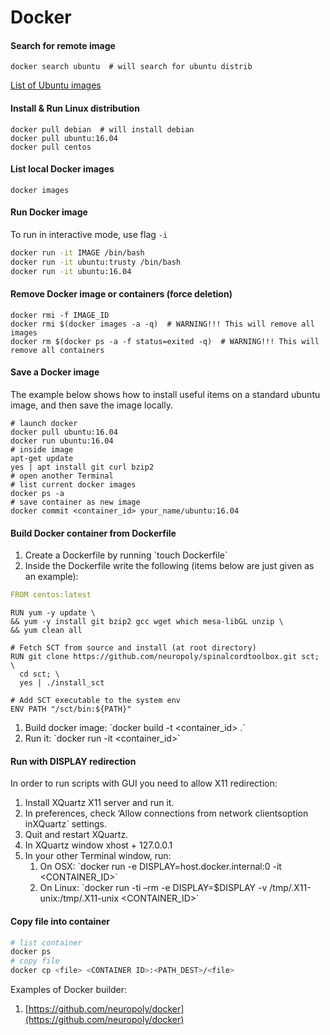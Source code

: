 # Docker

#### Search for remote image

```text
docker search ubuntu  # will search for ubuntu distrib
```

[List of Ubuntu images](https://hub.docker.com/_/ubuntu)

#### Install & Run Linux distribution <a id="install_run_linux_distribution"></a>

```text
docker pull debian  # will install debian
docker pull ubuntu:16.04
docker pull centos
```

#### List local Docker images <a id="list_local_docker_images"></a>

```text
docker images
```

#### Run Docker image <a id="run_docker_image"></a>

To run in interactive mode, use flag `-i`

```bash
docker run -it IMAGE /bin/bash
docker run -it ubuntu:trusty /bin/bash
docker run -it ubuntu:16.04
```

#### Remove Docker image or containers \(force deletion\) <a id="remove_docker_image_or_containers_force_deletion"></a>

```text
docker rmi -f IMAGE_ID
docker rmi $(docker images -a -q)  # WARNING!!! This will remove all images
docker rm $(docker ps -a -f status=exited -q)  # WARNING!!! This will remove all containers
```

#### Save a Docker image <a id="save_a_docker_image"></a>

The example below shows how to install useful items on a standard ubuntu image, and then save the image locally.

```text
# launch docker
docker pull ubuntu:16.04
docker run ubuntu:16.04
# inside image
apt-get update
yes | apt install git curl bzip2
# open another Terminal
# list current docker images
docker ps -a
# save container as new image
docker commit <container_id> your_name/ubuntu:16.04
```

#### Build Docker container from Dockerfile <a id="build_docker_container_from_dockerfile"></a>

1. Create a Dockerfile by running \`touch Dockerfile\`
2. Inside the Dockerfile write the following \(items below are just given as an example\):

```yaml
FROM centos:latest
```

```text
RUN yum -y update \
&& yum -y install git bzip2 gcc wget which mesa-libGL unzip \
&& yum clean all 
```

```text
# Fetch SCT from source and install (at root directory)
RUN git clone https://github.com/neuropoly/spinalcordtoolbox.git sct; \
  cd sct; \
  yes | ./install_sct
```

```text
# Add SCT executable to the system env 
ENV PATH "/sct/bin:${PATH}"
```

1. Build docker image: \`docker build -t &lt;container\_id&gt; .\`
2. Run it: \`docker run -it &lt;container\_id&gt;\`

#### Run with DISPLAY redirection <a id="run_with_display_redirection"></a>

In order to run scripts with GUI you need to allow X11 redirection:

1. Install XQuartz X11 server and run it.
2. In preferences, check ‘Allow connections from network clientsoption inXQuartz\` settings.
3. Quit and restart XQuartz.
4. In XQuartz window xhost + 127.0.0.1
5. In your other Terminal window, run:
   1. On OSX: \`docker run -e DISPLAY=host.docker.internal:0 -it &lt;CONTAINER\_ID&gt;\`
   2. On Linux: \`docker run -ti –rm -e DISPLAY=$DISPLAY -v /tmp/.X11-unix:/tmp/.X11-unix &lt;CONTAINER\_ID&gt;\`

#### Copy file into container <a id="copy_file_into_container"></a>

```bash
# list container
docker ps
# copy file
docker cp <file> <CONTAINER ID>:<PATH_DEST>/<file>
```

Examples of Docker builder:

1. [https://github.com/neuropoly/docker](https://github.com/neuropoly/docker)

